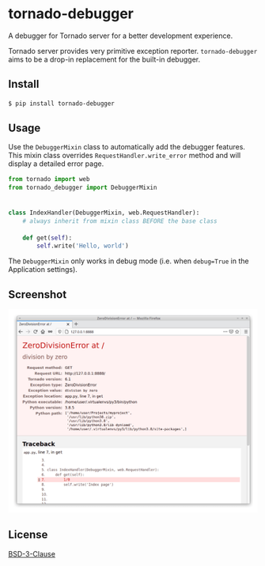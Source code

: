 # tornado-debugger

A debugger for Tornado server for a better development experience.

Tornado server provides very primitive exception reporter. `tornado-debugger` aims to
be a drop-in replacement for the built-in debugger.


## Install

```sh
$ pip install tornado-debugger
```


## Usage

Use the `DebuggerMixin` class to automatically add the debugger features.
This mixin class overrides `RequestHandler.write_error` method and will display
a detailed error page.

```python
from tornado import web
from tornado_debugger import DebuggerMixin


class IndexHandler(DebuggerMixin, web.RequestHandler):
    # always inherit from mixin class BEFORE the base class

    def get(self):
        self.write('Hello, world')
```

The `DebuggerMixin` only works in debug mode (i.e. when `debug=True` in the Application settings).


## Screenshot

![tornado-debugger screenshot](https://raw.githubusercontent.com/bhch/tornado-debugger/master/screenshot.png)


## License

[BSD-3-Clause](LICENSE.txt)
